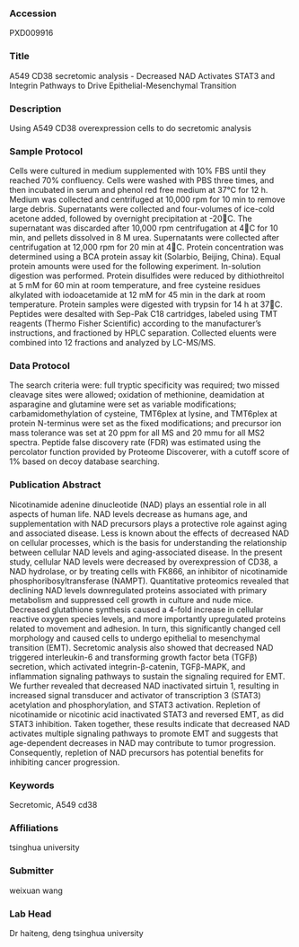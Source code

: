 ### Accession
PXD009916

### Title
A549 CD38 secretomic analysis -  Decreased NAD Activates STAT3 and Integrin Pathways to Drive Epithelial-Mesenchymal Transition

### Description
Using A549 CD38 overexpression cells to do secretomic analysis

### Sample Protocol
Cells were cultured in medium supplemented with 10% FBS until they reached 70% confluency. Cells were washed with PBS three times, and then incubated in serum and phenol red free medium at 37°C for 12 h. Medium was collected and centrifuged at 10,000 rpm for 10 min to remove large debris. Supernatants were collected and four-volumes of ice-cold acetone added, followed by overnight precipitation at -20C. The supernatant was discarded after 10,000 rpm centrifugation at 4C for 10 min, and pellets dissolved in 8 M urea. Supernatants were collected after centrifugation at 12,000 rpm for 20 min at 4C. Protein concentration was determined using a BCA protein assay kit (Solarbio, Beijing, China). Equal protein amounts were used for the following experiment. In-solution digestion was performed. Protein disulfides were reduced by dithiothreitol at 5 mM for 60 min at room temperature, and free cysteine residues alkylated with iodoacetamide at 12 mM for 45 min in the dark at room temperature. Protein samples were digested with trypsin for 14 h at 37C. Peptides were desalted with Sep-Pak C18 cartridges, labeled using TMT reagents (Thermo Fisher Scientific) according to the manufacturer’s instructions, and fractioned by HPLC separation. Collected eluents were combined into 12 fractions and analyzed by LC-MS/MS.

### Data Protocol
The search criteria were: full tryptic specificity was required; two missed cleavage sites were allowed; oxidation of methionine, deamidation at asparagine and glutamine were set as variable modifications; carbamidomethylation of cysteine, TMT6plex at lysine, and TMT6plex at protein N-terminus were set as the fixed modifications; and precursor ion mass tolerance was set at 20 ppm for all MS and 20 mmu for all MS2 spectra. Peptide false discovery rate (FDR) was estimated using the percolator function provided by Proteome Discoverer, with a cutoff score of 1% based on decoy database searching.

### Publication Abstract
Nicotinamide adenine dinucleotide (NAD) plays an essential role in all aspects of human life. NAD levels decrease as humans age, and supplementation with NAD precursors plays a protective role against aging and associated disease. Less is known about the effects of decreased NAD on cellular processes, which is the basis for understanding the relationship between cellular NAD levels and aging-associated disease. In the present study, cellular NAD levels were decreased by overexpression of CD38, a NAD hydrolase, or by treating cells with FK866, an inhibitor of nicotinamide phosphoribosyltransferase (NAMPT). Quantitative proteomics revealed that declining NAD levels downregulated proteins associated with primary metabolism and suppressed cell growth in culture and nude mice. Decreased glutathione synthesis caused a 4-fold increase in cellular reactive oxygen species levels, and more importantly upregulated proteins related to movement and adhesion. In turn, this significantly changed cell morphology and caused cells to undergo epithelial to mesenchymal transition (EMT). Secretomic analysis also showed that decreased NAD triggered interleukin-6 and transforming growth factor beta (TGF&#x3b2;) secretion, which activated integrin-&#x3b2;-catenin, TGF&#x3b2;-MAPK, and inflammation signaling pathways to sustain the signaling required for EMT. We further revealed that decreased NAD inactivated sirtuin 1, resulting in increased signal transducer and activator of transcription 3 (STAT3) acetylation and phosphorylation, and STAT3 activation. Repletion of nicotinamide or nicotinic acid inactivated STAT3 and reversed EMT, as did STAT3 inhibition. Taken together, these results indicate that decreased NAD activates multiple signaling pathways to promote EMT and suggests that age-dependent decreases in NAD may contribute to tumor progression. Consequently, repletion of NAD precursors has potential benefits for inhibiting cancer progression.

### Keywords
Secretomic, A549 cd38

### Affiliations
tsinghua university

### Submitter
weixuan wang

### Lab Head
Dr haiteng, deng
tsinghua university


